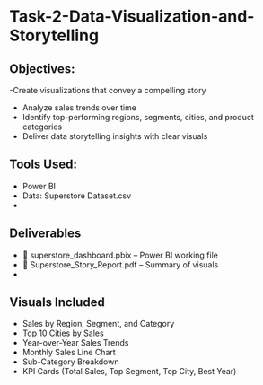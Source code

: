 # Task-2-Data-Visualization-and-Storytelling

 ## Objectives:
 
 -Create visualizations that convey a compelling story
- Analyze sales trends over time
- Identify top-performing regions, segments, cities, and product categories
- Deliver data storytelling insights with clear visuals

## Tools Used:

- Power BI
- Data: Superstore Dataset.csv
- 
## Deliverables

- 📁 superstore_dashboard.pbix – Power BI working file
- 📄 Superstore_Story_Report.pdf – Summary of visuals
- 
## Visuals Included

- Sales by Region, Segment, and Category
- Top 10 Cities by Sales
- Year-over-Year Sales Trends
- Monthly Sales Line Chart
- Sub-Category Breakdown
- KPI Cards (Total Sales, Top Segment, Top City, Best Year)

